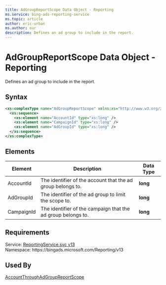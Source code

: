 ```yaml
---
title: AdGroupReportScope Data Object - Reporting
ms.service: bing-ads-reporting-service
ms.topic: article
author: eric-urban
ms.author: eur
description: Defines an ad group to include in the report.
---
```

# AdGroupReportScope Data Object - Reporting
Defines an ad group to include in the report.

## Syntax
```xml
<xs:complexType name="AdGroupReportScope" xmlns:xs="http://www.w3.org/2001/XMLSchema">
  <xs:sequence>
    <xs:element name="AccountId" type="xs:long" />
    <xs:element name="CampaignId" type="xs:long" />
    <xs:element name="AdGroupId" type="xs:long" />
  </xs:sequence>
</xs:complexType>
```

## <a name="elements"></a>Elements

|Element|Description|Data Type|
|-----------|---------------|-------------|
|<a name="accountid"></a>AccountId|The identifier of the account that the ad group belongs to.|**long**|
|<a name="adgroupid"></a>AdGroupId|The identifier of the ad group to limit the scope to.|**long**|
|<a name="campaignid"></a>CampaignId|The identifier of the campaign that the ad group belongs to.|**long**|

## Requirements
Service: [ReportingService.svc v13](https://reporting.api.bingads.microsoft.com/Api/Advertiser/Reporting/v13/ReportingService.svc)  
Namespace: https\://bingads.microsoft.com/Reporting/v13  

## Used By
[AccountThroughAdGroupReportScope](accountthroughadgroupreportscope.md)  
